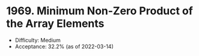 # 1969. Minimum Non-Zero Product of the Array Elements
- Difficulty: Medium
- Acceptance: 32.2% (as of 2022-03-14)
